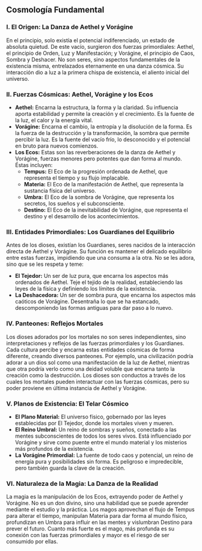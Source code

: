 ## Cosmología Fundamental

### I. El Origen: La Danza de Aethel y Vorágine

En el principio, solo existía el potencial indiferenciado, un estado de absoluta quietud. De este vacío, surgieron dos fuerzas primordiales: Aethel, el principio de Orden, Luz y Manifestación; y Vorágine, el principio de Caos, Sombra y Deshacer. No son seres, sino aspectos fundamentales de la existencia misma, entrelazados eternamente en una danza cósmica. Su interacción dio a luz a la primera chispa de existencia, el aliento inicial del universo.

### II. Fuerzas Cósmicas: Aethel, Vorágine y los Ecos

*   **Aethel:** Encarna la estructura, la forma y la claridad. Su influencia aporta estabilidad y permite la creación y el crecimiento. Es la fuente de la luz, el calor y la energía vital.
*   **Vorágine:** Encarna el cambio, la entropía y la disolución de la forma. Es la fuerza de la destrucción y la transformación, la sombra que permite percibir la luz. Es la fuente del vacío frío, lo desconocido y el potencial en bruto para nuevos comienzos.
*   **Los Ecos:** Estas son las reverberaciones de la danza de Aethel y Vorágine, fuerzas menores pero potentes que dan forma al mundo. Éstas incluyen:
    *   **Tempus:** El Eco de la progresión ordenada de Aethel, que representa el tiempo y su flujo implacable.
    *   **Materia:** El Eco de la manifestación de Aethel, que representa la sustancia física del universo.
    *   **Umbra:** El Eco de la sombra de Vorágine, que representa los secretos, los sueños y el subconsciente.
    *   **Destino:** El Eco de la inevitabilidad de Vorágine, que representa el destino y el desarrollo de los acontecimientos.

### III. Entidades Primordiales: Los Guardianes del Equilibrio

Antes de los dioses, existían los Guardianes, seres nacidos de la interacción directa de Aethel y Vorágine. Su función es mantener el delicado equilibrio entre estas fuerzas, impidiendo que una consuma a la otra. No se les adora, sino que se les respeta y teme:

*   **El Tejedor:** Un ser de luz pura, que encarna los aspectos más ordenados de Aethel. Teje el tejido de la realidad, estableciendo las leyes de la física y definiendo los límites de la existencia.
*   **La Deshacedora:** Un ser de sombra pura, que encarna los aspectos más caóticos de Vorágine. Desentraña lo que se ha estancado, descomponiendo las formas antiguas para dar paso a lo nuevo.

### IV. Panteones: Reflejos Mortales

Los dioses adorados por los mortales no son seres independientes, sino interpretaciones y reflejos de las fuerzas primordiales y los Guardianes. Cada cultura percibe y encarna estas entidades cósmicas de forma diferente, creando diversos panteones. Por ejemplo, una civilización podría adorar a un dios sol como una manifestación de la luz de Aethel, mientras que otra podría verlo como una deidad voluble que encarna tanto la creación como la destrucción. Los dioses son conductos a través de los cuales los mortales pueden interactuar con las fuerzas cósmicas, pero su poder proviene en última instancia de Aethel y Vorágine.

### V. Planos de Existencia: El Telar Cósmico

*   **El Plano Material:** El universo físico, gobernado por las leyes establecidas por El Tejedor, donde los mortales viven y mueren.
*   **El Reino Umbral:** Un reino de sombras y sueños, conectado a las mentes subconscientes de todos los seres vivos. Está influenciado por Vorágine y sirve como puente entre el mundo material y los misterios más profundos de la existencia.
*   **La Vorágine Primordial:** La fuente de todo caos y potencial, un reino de energía pura y posibilidades sin forma. Es peligroso e impredecible, pero también guarda la clave de la creación.

### VI. Naturaleza de la Magia: La Danza de la Realidad

La magia es la manipulación de los Ecos, extrayendo poder de Aethel y Vorágine. No es un don divino, sino una habilidad que se puede aprender mediante el estudio y la práctica. Los magos aprovechan el flujo de Tempus para alterar el tiempo, manipulan Materia para dar forma al mundo físico, profundizan en Umbra para influir en las mentes y vislumbran Destino para prever el futuro. Cuanto más fuerte es el mago, más profunda es su conexión con las fuerzas primordiales y mayor es el riesgo de ser consumido por ellas.